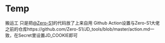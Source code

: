 # Temp
搬运工
只是把[@Zero-S1](https://github.com/Zero-S1)的代码放了上来自用
Github Action设置与Zero-S1大佬之前的仓库https://github.com/Zero-S1/JD_tools/blob/master/action.md一致，在Secret里设置JD_COOKIE即可
